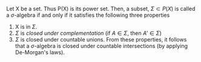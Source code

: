 Let X be a set. Thus P(X) is its power set. Then, a subset, $\Sigma \subset P(X)$ is called a $\sigma$-algebra if and only if it satisfies the following three properties
1. X is in $\Sigma$.
2. $\Sigma$ is *closed under complementation* (if $A \in \Sigma$, then $A' \in \Sigma$)
3. $\Sigma$ is closed under countable unions.
From these properties, it follows that a $\sigma$-algebra is closed under countable intersections (by applying De-Morgan's laws).